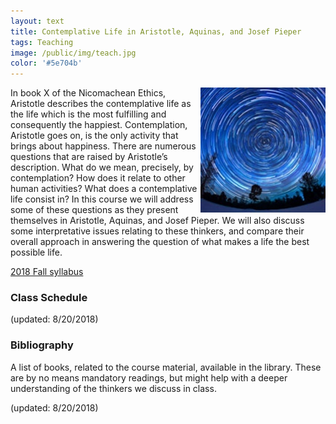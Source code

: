 ```yaml
---
layout: text
title: Contemplative Life in Aristotle, Aquinas, and Josef Pieper
tags: Teaching
image: /public/img/teach.jpg
color: '#5e704b'
---
```


<img class="img-single" align="right" src="/public/img/cont.jpg" width="200">

In book X of the Nicomachean Ethics, Aristotle describes the contemplative life as the life which is the most fulfilling and consequently the happiest. Contemplation, Aristotle goes on, is the only activity that brings about happiness. There are numerous questions that are raised by Aristotle’s description. What do we mean, precisely, by contemplation? How does it relate to other human activities? What does a contemplative life consist in? In this course we will address some of these questions as they present themselves in Aristotle, Aquinas, and Josef Pieper. We will also discuss some interpretative issues relating to these thinkers, and compare their overall approach in answering the question of what makes a life the best possible life.

<a href="http://zitavtoth.com/2_teaching/Contemplative2018.pdf/">2018 Fall syllabus</a>



### Class Schedule
(updated: 8/20/2018)





### Bibliography
A list of books, related to the course material, available in the library. These are by no means mandatory readings, but might help with a deeper understanding of the thinkers we discuss in class.

(updated: 8/20/2018)
